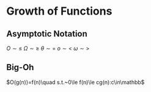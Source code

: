# Growth of Functions

## Asymptotic Notation

$O\sim\le$
$\Omega\sim\ge$
$\theta\sim=$
$o\sim<$
$\omega\sim>$

## Big-Oh

$O(g(n))=f(n)\quad s.t.~0\le f(n)\le cg(n):c\in\mathbb$


